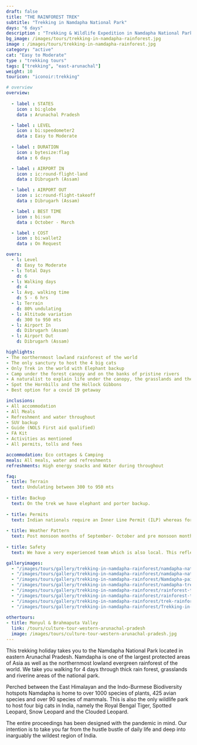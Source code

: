 ```yaml
---
draft: false
title: "THE RAINFOREST TREK"
subtitle: "Trekking in Namdapha National Park"
days: "6 days"
description : "Trekking & Wildlife Expedition in Namdapha National Park of Eastern Arunachal Pradesh. A unique trek in the worlds northernmost rainforest"
bg_image: /images/tours/trekking-in-namdapha-rainforest.jpg
image : /images/tours/trekking-in-namdapha-rainforest.jpg
category: "active"
cat: "Easy to Moderate"
type : "trekking tours"
tags: ["trekking", "east-arunachal"]
weight: 10
touricon: "iconoir:trekking"

# overview
overview:
    
  - label : STATES
    icon : bi:globe
    data : Arunachal Pradesh 

  - label : LEVEL
    icon : bi:speedometer2
    data : Easy to Moderate
    
  - label : DURATION
    icon : bytesize:flag
    data : 6 days

  - label : AIRPORT IN
    icon : ic:round-flight-land
    data : Dibrugarh (Assam)

  - label : AIRPORT OUT
    icon : ic:round-flight-takeoff
    data : Dibrugarh (Assam)

  - label : BEST TIME
    icon : bi:sun
    data : October - March

  - label : COST
    icon : bi:wallet2
    data : On Request

overs:
  - l: Level 
    d: Easy to Moderate
  - l: Total Days 
    d: 6
  - l: Walking days 
    d: 4
  - l: Avg. walking time 
    d: 5 - 6 hrs
  - l: Terrain 
    d: 80% undulating
  - l: Altitude variation 
    d: 300 to 950 mts
  - l: Airport In 
    d: Dibrugarh (Assam)
  - l: Airport Out 
    d: Dibrugarh (Assam)

highlights:
- The northernmost lowland rainforest of the world
- The only sanctury to host the 4 big cats
- Only Trek in the world with Elephant backup
- Camp under the forest canopy and on the banks of pristine rivers
- A naturalist to explain life under the canopy, the grasslands and the riverine areas
- Spot the Hornbills and the Hollock Gibbons
- Best option for a covid 19 getaway

inclusions:
- All accommodation
- All Meals
- Refreshment and water throughout
- SUV backup 
- Guide (NOLS First aid qualified)
- FA Kit
- Activities as mentioned
- All permits, tolls and fees

accommodation: Eco cottages & Camping
meals: All meals, water and refreshments
refreshments: High energy snacks and Water during throughout   

faq:
- title: Terrain
  text: Undulating between 300 to 950 mts
 
- title: Backup
  text: On the trek we have elephant and porter backup.
 
- title: Permits
  text: Indian nationals require an Inner Line Permit (ILP) whereas foreign nationals require a Restricted Area Permit (RAP / PAP). These have a govt. charge attached to them. Rest assured we take care of the arrangements.
 
- title: Weather Pattern
  text: Post monsoon months of September- October and pre monsoon months of March-April are very pleasant with blue skies and a fair days. Peak winters are from November to February with the mercury coming down below 15 C in the nights, where as the days are quite pleasant.
 
- title: Safety
  text: We have a very experienced team which is also local. This reflects in the overall safety of our tours. Rest assured your guides know where extra attention is required and when. All our routes are well known to us, we know where the nearest medical facilities are, we know whom to contact if in case of an emergency, we know all the alternate routes in case of road blockages. We have CASEVAC protocols in place to streamline the process in case of emergencies. You can rest easy knowing that in the outdoors in general and this region in particular you are in safe hands with us.

galleryimages:
  - "/images/tours/gallery/trekking-in-namdapha-rainforest/namdapha-national-park-trek-arunachal-pradesh.jpg"
  - "/images/tours/gallery/trekking-in-namdapha-rainforest/namdapha-national-park.jpg"
  - "/images/tours/gallery/trekking-in-namdapha-rainforest/Namdapha-painforest-trek.jpg"
  - "/images/tours/gallery/trekking-in-namdapha-rainforest/namdapha-trek.jpg"
  - "/images/tours/gallery/trekking-in-namdapha-rainforest/rainforest-trek-arunachal-pradesh.jpg"
  - "/images/tours/gallery/trekking-in-namdapha-rainforest/rainforest-trek-namdapha-national-park.jpg"
  - "/images/tours/gallery/trekking-in-namdapha-rainforest/trek-rainforest-namdapha.jpg"
  - "/images/tours/gallery/trekking-in-namdapha-rainforest/Trekking-in-namdapha-national-park.jpg"
 
othertours:
- title: Monyul & Brahmaputa Valley 
  link: /tours/culture-tour-western-arunachal-pradesh
  image: /images/tours/culture-tour-western-arunachal-pradesh.jpg
---
```


This trekking holiday takes you to the Namdapha National Park located in eastern Arunachal Pradesh. Namdapha is one of the largest protected areas of Asia as well as the northernmost lowland evergreen rainforest of the world. We take you walking for 4 days through thick rain forest, grasslands and riverine areas of the national park.

Perched between the East Himalayan and the Indo-Burmese Biodiversity hotspots Namdapha is home to over 1000 species of plants, 425 avian species and over 90 species of mammals. This is also the only wildlife park to host four big cats in India, namely the Royal Bengal Tiger, Spotted Leopard, Snow Leopard and the Clouded Leopard.

The entire proceedings has been designed with the pandemic in mind. Our intention is to take you far from the hustle bustle of daily life and deep into inarguably the wildest region of India.
